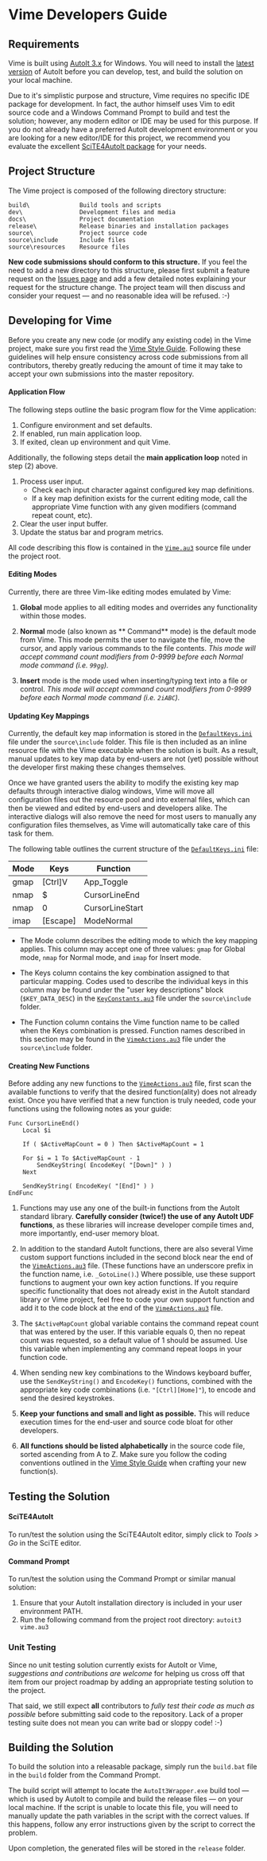 # Vime Developers Guide

## Requirements

Vime is built using [AutoIt 3.x][AutoItLink] for Windows.  You will need to install the [latest version][DownloadLink] of AutoIt before you can develop, test, and build the solution on your local machine.

Due to it's simplistic purpose and structure, Vime requires no specific IDE package for development.  In fact, the author himself uses Vim to edit source code and a Windows Command Prompt to build and test the solution; however, any modern editor or IDE may be used for this purpose.  If you do not already have a preferred AutoIt development environment or you are looking for a new editor/IDE for this project, we recommend you evaluate the excellent [SciTE4AutoIt package][SciteLink] for your needs.

## Project Structure

The Vime project is composed of the following directory structure:

```
build\              Build tools and scripts
dev\                Development files and media
docs\               Project documentation
release\            Release binaries and installation packages
source\             Project source code
source\include      Include files
source\resources    Resource files
```

**New code submissions should conform to this structure.**  If you feel the need to add a new directory to this structure, please first submit a feature request on the [Issues page][IssuesLink] and add a few detailed notes explaining your request for the structure change.  The project team will then discuss and consider your request — and no reasonable idea will be refused.  :-)

## Developing for Vime

Before you create any new code (or modify any existing code) in the Vime project, make sure you first read the [Vime Style Guide][StyleGuideLink].  Following these guidelines will help ensure consistency across code submissions from all contributors, thereby greatly reducing the amount of time it may take to accept your own submissions into the master repository.

#### Application Flow

The following steps outline the basic program flow for the Vime application:

1. Configure environment and set defaults.
2. If enabled, run main application loop.
3. If exited, clean up environment and quit Vime.

Additionally, the following steps detail the **main application loop** noted in step (2) above.

1. Process user input.
    * Check each input character against configured key map definitions.
    * If a key map definition exists for the current editing mode, call the appropriate Vime function with any given modifiers (command repeat count, etc).
2. Clear the user input buffer.
3. Update the status bar and program metrics.

All code describing this flow is contained in the [`Vime.au3`][SourceVimeLink] source file under the project root.

#### Editing Modes

Currently, there are three Vim-like editing modes emulated by Vime:

1. **Global** mode applies to all editing modes and overrides any functionality within those modes.

2. **Normal** mode (also known as ** Command** mode) is the default mode from Vime.  This mode permits the user to navigate the file, move the cursor, and apply various commands to the file contents.  *This mode will accept command count modifiers from 0-9999 before each Normal mode command (i.e. `99gg`).*

3. **Insert** mode is the mode used when inserting/typing text into a file or control.  *This mode will accept command count modifiers from 0-9999 before each Normal mode command (i.e. `2iABC`).*

#### Updating Key Mappings

Currently, the default key map information is stored in the [`DefaultKeys.ini`][SourceDefaultKeysLink] file under the `source\include` folder.  This file is then included as an inline resource file with the Vime executable when the solution is built.  As a result, manual updates to key map data by end-users are not (yet) possible without the developer first making these changes themselves.

Once we have granted users the ability to modify the existing key map defaults through interactive dialog windows, Vime will move all configuration files out the resource pool and into external files, which can then be viewed and edited by end-users and developers alike.  The interactive dialogs will also remove the need for most users to manually any configuration files themselves, as Vime will automatically take care of this task for them.

The following table outlines the current structure of the [`DefaultKeys.ini`][SourceDefaultKeysLink] file:

| Mode | Keys     | Function        |
| ---- | -------- | --------------- |
| gmap | [Ctrl]V  | App_Toggle      |
| nmap | $        | CursorLineEnd   |
| nmap | 0        | CursorLineStart |
| imap | [Escape] | ModeNormal      |

* The Mode column describes the editing mode to which the key mapping applies.  This column may accept one of three values: `gmap` for Global mode, `nmap` for Normal mode, and `imap` for Insert mode.

* The Keys column contains the key combination assigned to that particular mapping.  Codes used to describe the individual keys in this column may be found under the "user key descriptions" block (`$KEY_DATA_DESC`) in the [`KeyConstants.au3`][SourceKeyCodesLink] file under the `source\include` folder.

* The Function column contains the Vime function name to be called when the Keys combination is pressed.  Function names described in this section may be found in the [`VimeActions.au3`][SourceActionsLink] file under the `source\include` folder.

#### Creating New Functions

Before adding any new functions to the [`VimeActions.au3`][SourceActionsLink] file, first scan the available functions to verify that the desired function(ality) does not already exist.  Once you have verified that a new function is truly needed, code your functions using the following notes as your guide:

```AutoIt
Func CursorLineEnd()
    Local $i

    If ( $ActiveMapCount = 0 ) Then $ActiveMapCount = 1

    For $i = 1 To $ActiveMapCount - 1
        SendKeyString( EncodeKey( "[Down]" ) )
    Next

    SendKeyString( EncodeKey( "[End]" ) )
EndFunc
```
1. Functions may use any one of the built-in functions from the AutoIt standard library.  **Carefully consider (twice!) the use of any AutoIt UDF functions**, as these libraries will increase developer compile times and, more importantly, end-user memory bloat.

2. In addition to the standard AutoIt functions, there are also several Vime custom support functions included in the second block near the end of the [`VimeActions.au3`][SourceActionsLink] file.  (These functions have an underscore prefix in the function name, i.e. `_GotoLine()`.) Where possible, use these support functions to augment your own key action functions.  If you require specific functionality that does not already exist in the AutoIt standard library or Vime project, feel free to code your own support function and add it to the code block at the end of the [`VimeActions.au3`][SourceActionsLink] file.

3. The `$ActiveMapCount` global variable contains the command repeat count that was entered by the user.  If this variable equals 0, then no repeat count was requested, so a default value of 1 should be assumed.  Use this variable when implementing any command repeat loops in your function code.

4. When sending new key combinations to the Windows keyboard buffer, use the `SendKeyString()` and `EncodeKey()` functions, combined with the appropriate key code combinations (i.e. `"[Ctrl][Home]"`), to encode and send the desired keystrokes.

5. **Keep your functions and small and light as possible.**  This will reduce execution times for the end-user and source code bloat for other developers.

6. **All functions should be listed alphabetically** in the source code file, sorted ascending from A to Z.  Make sure you follow the coding conventions outlined in the [Vime Style Guide][StyleGuideLink] when crafting your new function(s).

## Testing the Solution

#### SciTE4AutoIt

To run/test the solution using the SciTE4AutoIt editor, simply click to *Tools > Go* in the SciTE editor.

#### Command Prompt

To run/test the solution using the Command Prompt or similar manual solution:

1. Ensure that your AutoIt installation directory is included in your user environment PATH.
2. Run the following command from the project root directory: `autoit3 vime.au3`

### Unit Testing

Since no unit testing solution currently exists for AutoIt or Vime, *suggestions and contributions are welcome* for helping us cross off that item from our project roadmap by adding an appropriate testing solution to the project.

That said, we still expect **all** contributors to *fully test their code as much as possible* before submitting said code to the repository.  Lack of a proper testing suite does not mean you can write bad or sloppy code!  :-)

## Building the Solution

To build the solution into a releasable package, simply run the `build.bat` file in the `build` folder from the Command Prompt.

The build script will attempt to locate the `AutoIt3Wrapper.exe` build tool — which is used by AutoIt to compile and build the release files — on your local machine.  If the script is unable to locate this file, you will need to manually update the path variables in the script with the correct values.  If this happens, follow any error instructions given by the script to correct the problem.

Upon completion, the generated files will be stored in the `release` folder.

[AutoItLink]: http://www.autoitscript.com/
[DownloadLink]: http://www.autoitscript.com/site/autoit/downloads/
[IssuesLink]: https://github.com/Axianator/Vime/issues
[SciteLink]: http://www.autoitscript.com/site/autoit-script-editor/
[SourceDefaultKeysLink]: https://github.com/Axianator/Vime/blob/master/source/include/DefaultKeys.ini
[SourceActionsLink]: https://github.com/Axianator/Vime/blob/master/source/include/VimeActions.au3
[SourceKeyCodesLink]: https://github.com/Axianator/Vime/blob/master/source/include/KeyConstants.au3
[SourceVimeLink]: https://github.com/Axianator/Vime/blob/master/source/Vime.au3
[StyleGuideLink]: https://github.com/Axianator/Vime/blob/master/docs/STYLE-GUIDE.txt

